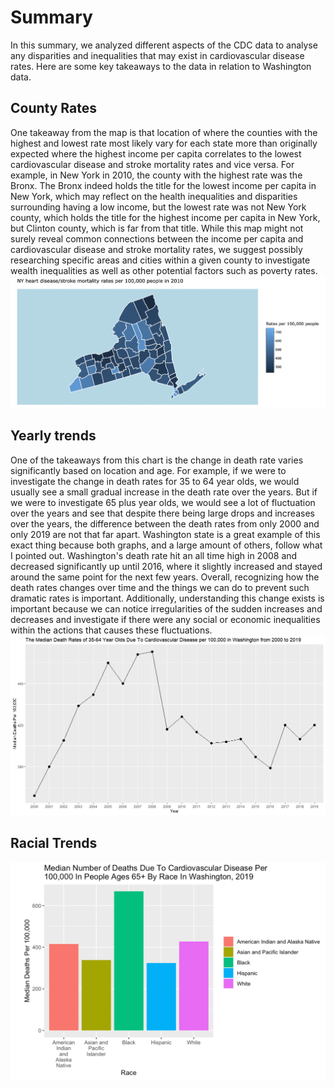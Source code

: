 # Summary

In this summary, we analyzed different aspects of the CDC data to analyse any disparities and inequalities that may exist in cardiovascular disease rates. Here are some key takeaways to the data in relation to Washington data. 

## County Rates
One takeaway from the map is that location of where the counties with the highest and lowest rate most likely vary for each state more than originally expected where the highest income per capita correlates to the lowest cardiovascular disease and stroke mortality rates and vice versa. For example, in New York in 2010, the county with the highest rate was the Bronx. The Bronx indeed holds the title for the lowest income per capita in New York, which may reflect on the health inequalities and disparities surrounding having a low income, but the lowest rate was not New York county, which holds the title for the highest income per capita in New York, but Clinton county, which is far from that title. While this map might not surely reveal common connections between the income per capita and cardiovascular disease and stroke mortality rates, we suggest possibly researching specific areas and cities within a given county to investigate wealth inequalities as well as other potential factors such as poverty rates.
![New York's heart disease/stroke mortality per 100,000 people in 2010](NY_2010_MAP.png)

## Yearly trends 
One of the takeaways from this chart is the change in death rate varies significantly based on location and age. For
example, if we were to investigate the change in death rates for 35 to 64 year olds, we would usually see a small gradual increase in the death rate over the years. But if we were to investigate 65 plus year olds, we would see a lot of fluctuation over the years and see that despite there being large drops and increases over the years, the difference between the death rates from only 2000 and only 2019 are not that far apart. Washington state is a great example of this exact thing because both graphs, and a large amount of others, follow what I pointed out. Washington's death rate hit an all time high in 2008 and decreased significantly up until 2016, where it slightly increased and stayed around the same point for the next few years. Overall, recognizing how the death rates changes over time and the things we can do to prevent such dramatic rates is important. Additionally, understanding this change exists is important because we can notice irregularities of the sudden increases and decreases and investigate if there were any social or economic inequalities within the actions that causes these fluctuations. 
![Median death rates of 65+ year olds due to cardiovascular disease per 100,000 in Washington from 2000 to 2019](Rplot.png)

## Racial Trends

![Median number of deaths due to cardiovascular disease per 100,000 people in ages 65+ by race in Washington in 2019](Barchart_Takeaway.png)